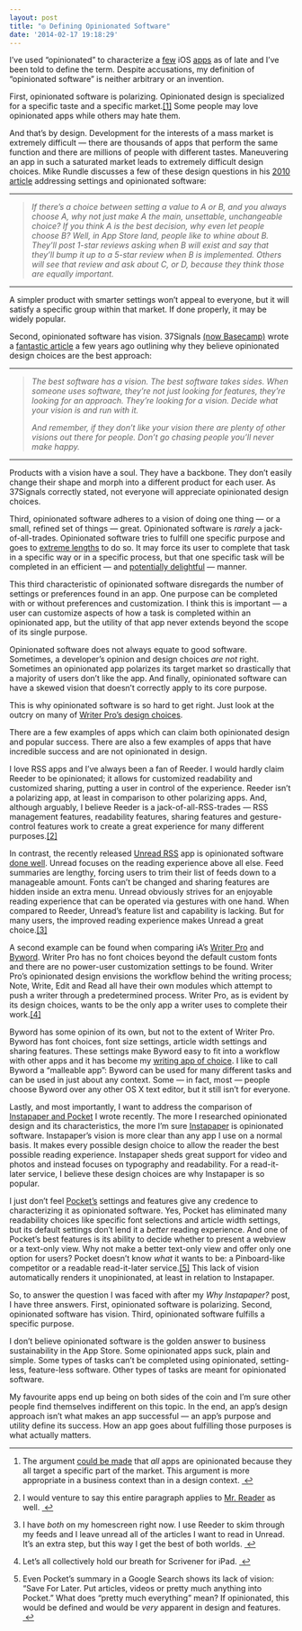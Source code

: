 ```yaml
---
layout: post
title: "◎ Defining Opinionated Software"
date: '2014-02-17 19:18:29'
---
```


<p data-preserve-html-node="true">I&#8217;ve used &#8220;opinionated&#8221; to characterize a <a data-preserve-html-node="true" href="http://www.thenewsprint.co//why-instapaper">few</a> iOS <a data-preserve-html-node="true" href="http://www.thenewsprint.co//unread-is-opinionated-software">apps</a> as of late and I&#8217;ve been told to define the term. Despite accusations, my definition of &#8220;opinionated software&#8221; is neither arbitrary or an invention. </p>

<p data-preserve-html-node="true">First, opinionated software is polarizing. Opinionated design is specialized for a specific taste and a specific market.<a data-preserve-html-node="true" href="#fn:1" id="fnref:1" title="see footnote" class="footnote">[1]</a> Some people may love opinionated apps while others may hate them. </p>

<p data-preserve-html-node="true">And that&#8217;s by design. Development for the interests of a mass market is extremely difficult — there are thousands of apps that perform the same function and there are millions of people with different tastes. Maneuvering an app in such a saturated market leads to extremely difficult design choices. Mike Rundle discusses a few of these design questions in his <a data-preserve-html-node="true" href="http://flyosity.com/iphone/kill-the-settings-build-opinionated-software.php">2010 article</a> addressing settings and opinionated software:</p>

<hr data-preserve-html-node="true">

<blockquote data-preserve-html-node="true">
<p data-preserve-html-node="true"><em data-preserve-html-node="true">If there&#8217;s a choice between setting a value to A or B, and you always choose A, why not just make A the main, unsettable, unchangeable choice? If you think A is the best decision, why even let people choose B? Well, in App Store land, people like to whine about B. They&#8217;ll post 1-star reviews asking when B will exist and say that they&#8217;ll bump it up to a 5-star review when B is implemented. Others will see that review and ask about C, or D, because they think those are equally important.</em></p>
</blockquote>

<hr data-preserve-html-node="true">

<p data-preserve-html-node="true">A simpler product with smarter settings won&#8217;t appeal to everyone, but it will satisfy a specific group within that market. If done properly, it may be widely popular. </p>

<p data-preserve-html-node="true">Second, opinionated software has vision. 37Signals <a data-preserve-html-node="true" href="https://37signals.com/">(now Basecamp)</a> wrote a <a data-preserve-html-node="true" href="https://gettingreal.37signals.com/ch04_Make_Opinionated_Software.php">fantastic article</a> a few years ago outlining why they believe opinionated design choices are the best approach:</p>

<hr data-preserve-html-node="true">

<blockquote data-preserve-html-node="true">
<p data-preserve-html-node="true"><em data-preserve-html-node="true">The best software has a vision. The best software takes sides. When someone uses software, they&#8217;re not just looking for features, they&#8217;re looking for an approach. They&#8217;re looking for a vision. Decide what your vision is and run with it.</em></p>

<p data-preserve-html-node="true"><em data-preserve-html-node="true">And remember, if they don&#8217;t like your vision there are plenty of other visions out there for people. Don&#8217;t go chasing people you&#8217;ll never make happy.</em></p>
</blockquote>

<hr data-preserve-html-node="true">

<p data-preserve-html-node="true">Products with a vision have a soul. They have a backbone. They don&#8217;t easily change their shape and morph into a different product for each user. As 37Signals correctly stated, not everyone will appreciate opinionated design choices.</p>

<p data-preserve-html-node="true">Third, opinionated software adheres to a vision of doing one thing — or a small, refined set of things — great. Opinionated software is <em data-preserve-html-node="true">rarely</em> a jack-of-all-trades. Opinionated software tries to fulfill one specific purpose and goes to <a data-preserve-html-node="true" href="http://techinch.com/blog/Extreme-Apps">extreme lengths</a> to do so. It may force its user to complete that task in a specific way or in a specific process, but that one specific task will be completed in an efficient — and <a data-preserve-html-node="true" href="http://jaredsinclair.com/unread/">potentially delightful</a> — manner. </p>

<p data-preserve-html-node="true">This third characteristic of opinionated software disregards the number of settings or preferences found in an app. One purpose can be completed with or without preferences and customization. I think this is important — a user can customize aspects of how a task is completed within an opinionated app, but the utility of that app never extends beyond the scope of its single purpose. </p>

<p data-preserve-html-node="true">Opinionated software does not always equate to good software. Sometimes, a developer&#8217;s opinion and design choices <em data-preserve-html-node="true">are not</em> right. Sometimes an opinionated app polarizes its target market so drastically that a majority of users don&#8217;t like the app. And finally, opinionated software can have a skewed vision that doesn&#8217;t correctly apply to its core purpose. </p>

<p data-preserve-html-node="true">This is why opinionated software is so hard to get right. Just look at the outcry on many of <a data-preserve-html-node="true" href="http://mac.appstorm.net/reviews/office-review/writer-pro-is-an-exercise-in-disappointment/">Writer Pro&#8217;s design choices</a>. </p>

<p data-preserve-html-node="true">There are a few examples of apps which can claim both opinionated design and popular success. There are also a few examples of apps that have incredible success and are not opinionated in design. </p>

<p data-preserve-html-node="true">I love RSS apps and I&#8217;ve always been a fan of Reeder. I would hardly claim Reeder to be opinionated; it allows for customized readability and customized sharing, putting a user in control of the experience. Reeder isn&#8217;t a polarizing app, at least in comparison to other polarizing apps. And, although arguably, I believe Reeder is a jack-of-all-RSS-trades — RSS management features, readability features, sharing features and gesture-control features work to create a great experience for many different purposes.<a data-preserve-html-node="true" href="#fn:2" id="fnref:2" title="see footnote" class="footnote">[2]</a> </p>

<p data-preserve-html-node="true">In contrast, the recently released <a data-preserve-html-node="true" href="http://jaredsinclair.com/unread/">Unread RSS</a> app is opinionated software <a data-preserve-html-node="true" href="http://www.thenewsprint.co//unread-is-opinionated-software">done well</a>. Unread focuses on the reading experience above all else. Feed summaries are lengthy, forcing users to trim their list of feeds down to a manageable amount. Fonts can&#8217;t be changed and sharing features are hidden inside an extra menu. Unread obviously strives for an enjoyable reading experience that can be operated via gestures with one hand. When compared to Reeder, Unread&#8217;s feature list and capability is lacking. But for many users, the improved reading experience makes Unread a great choice.<a data-preserve-html-node="true" href="#fn:3" id="fnref:3" title="see footnote" class="footnote">[3]</a></p>

<p data-preserve-html-node="true">A second example can be found when comparing iA&#8217;s <a data-preserve-html-node="true" href="http://writer.pro">Writer Pro</a> and <a data-preserve-html-node="true" href="http://bywordapp.com/">Byword</a>. Writer Pro has no font choices beyond the default custom fonts and there are no power-user customization settings to be found. Writer Pro&#8217;s opinionated design envisions the workflow behind the writing process; Note, Write, Edit and Read all have their own modules which attempt to push a writer through a predetermined process. Writer Pro, as is evident by its design choices, wants to be the only app a writer uses to complete their work.<a data-preserve-html-node="true" href="#fn:4" id="fnref:4" title="see footnote" class="footnote">[4]</a></p>

<p data-preserve-html-node="true">Byword has some opinion of its own, but not to the extent of Writer Pro. Byword has font choices, font size settings, article width settings and sharing features. These settings make Byword easy to fit into a workflow with other apps and it has become my <a data-preserve-html-node="true" href="http://thesweetsetup.com/apps/our-favorite-markdown-writing-app-for-the-iphone/">writing app of choice</a>. I like to call Byword a &#8220;malleable app&#8221;: Byword can be used for many different tasks and can be used in just about any context. Some — in fact, most — people choose Byword over any other OS X text editor, but it still isn&#8217;t for everyone.</p>

<p data-preserve-html-node="true">Lastly, and most importantly, I want to address the comparison of <a data-preserve-html-node="true" href="http://www.thenewsprint.co//why-instapaper">Instapaper and Pocket</a> I wrote recently. The more I researched opinionated design and its characteristics, the more I&#8217;m sure <a data-preserve-html-node="true" href="http://instapaper.com">Instapaper</a> is opinionated software. Instapaper&#8217;s vision is more clear than any app I use on a normal basis. It makes every possible design choice to allow the reader the best possible reading experience. Instapaper sheds great support for video and photos and instead focuses on typography and readability. For a read-it-later service, I believe these design choices are why Instapaper is so popular.</p>

<p data-preserve-html-node="true">I just don&#8217;t feel <a data-preserve-html-node="true" href="http://getpocket.com">Pocket&#8217;s</a> settings and features give any credence to characterizing it as opinionated software. Yes, Pocket has eliminated many readability choices like specific font selections and article width settings, but its default settings don&#8217;t lend it a <em data-preserve-html-node="true">better</em> reading experience. And one of Pocket&#8217;s best features is its ability to decide whether to present a webview or a text-only view. Why not make a better text-only view and offer only one option for users? Pocket doesn&#8217;t know <em data-preserve-html-node="true">what</em> it wants to be: a Pinboard-like competitor or a readable read-it-later service.<a data-preserve-html-node="true" href="#fn:5" id="fnref:5" title="see footnote" class="footnote">[5]</a> This lack of vision automatically renders it unopinionated, at least in relation to Instapaper.</p>

<p data-preserve-html-node="true">So, to answer the question I was faced with after my <em data-preserve-html-node="true">Why Instapaper?</em> post, I have three answers. First, opinionated software is polarizing. Second, opinionated software has vision. Third, opinionated software fulfills a specific purpose. </p>

<p data-preserve-html-node="true">I don&#8217;t believe opinionated software is the golden answer to business sustainability in the App Store. Some opinionated apps suck, plain and simple. Some types of tasks can&#8217;t be completed using opinionated, setting-less, feature-less software. Other types of tasks are meant for opinionated software. </p>

<p data-preserve-html-node="true">My favourite apps end up being on both sides of the coin and I&#8217;m sure other people find themselves indifferent on this topic. In the end, an app&#8217;s design approach isn&#8217;t what makes an app successful — an app&#8217;s purpose and utility define its success. How an app goes about fulfilling those purposes is what actually matters.</p>

<div data-preserve-html-node="true" class="footnotes">
<hr data-preserve-html-node="true" />
<ol data-preserve-html-node="true">

<li data-preserve-html-node="true" id="fn:1">
<p data-preserve-html-node="true">The argument <a data-preserve-html-node="true" href="http://techinch.com/blog/Extreme-Apps">could be made</a> that <em data-preserve-html-node="true">all</em> apps are opinionated because they all target a specific part of the market. This argument is more appropriate in a business context than in a design context.  <a data-preserve-html-node="true" href="#fnref:1" title="return to article" class="reversefootnote">&#160;&#8617;</a></p>
</li>

<li data-preserve-html-node="true" id="fn:2">
<p data-preserve-html-node="true">I would venture to say this entire paragraph applies to <a data-preserve-html-node="true" href="http://www.curioustimes.de/mrreader/">Mr. Reader</a> as well. <a data-preserve-html-node="true" href="#fnref:2" title="return to article" class="reversefootnote">&#160;&#8617;</a></p>
</li>

<li data-preserve-html-node="true" id="fn:3">
<p data-preserve-html-node="true">I have <em data-preserve-html-node="true">both</em> on my homescreen right now. I use Reeder to skim through my feeds and I leave unread all of the articles I want to read in Unread. It&#8217;s an extra step, but this way I get the best of both worlds. <a data-preserve-html-node="true" href="#fnref:3" title="return to article" class="reversefootnote">&#160;&#8617;</a></p>
</li>

<li data-preserve-html-node="true" id="fn:4">
<p data-preserve-html-node="true">Let&#8217;s all collectively hold our breath for Scrivener for iPad. <a data-preserve-html-node="true" href="#fnref:4" title="return to article" class="reversefootnote">&#160;&#8617;</a></p>
</li>

<li data-preserve-html-node="true" id="fn:5">
<p data-preserve-html-node="true">Even Pocket&#8217;s summary in a Google Search shows its lack of vision: &#8220;Save For Later. Put articles, videos or pretty much anything into Pocket.&#8221; What does &#8220;pretty much everything&#8221; mean? If opinionated, this would be defined and would be <em data-preserve-html-node="true">very</em> apparent in design and features. <a data-preserve-html-node="true" href="#fnref:5" title="return to article" class="reversefootnote">&#160;&#8617;</a></p>
</li>

</ol>
</div>